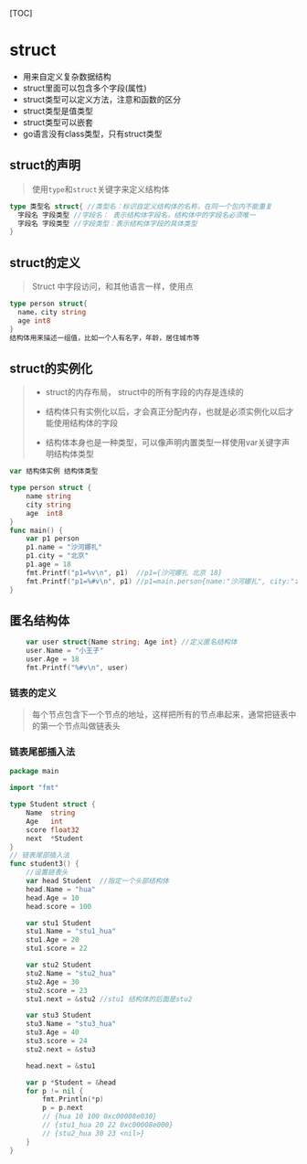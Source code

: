 [TOC]

# struct

- 用来自定义复杂数据结构
- struct里面可以包含多个字段(属性)
- struct类型可以定义方法，注意和函数的区分
- struct类型是值类型
- struct类型可以嵌套
- go语言没有class类型，只有struct类型

## struct的声明

> 使用`type`和`struct`关键字来定义结构体

```go
type 类型名 struct{ //类型名：标识自定义结构体的名称，在同一个包内不能重复
  字段名 字段类型 //字段名： 表示结构体字段名，结构体中的字段名必须唯一
  字段名 字段类型 //字段类型：表示结构体字段的具体类型
}
```

## struct的定义

> Struct 中字段访问，和其他语言一样，使用点

```go
type person struct{
  name，city string
  age int8
}
结构体用来描述一组值，比如一个人有名字，年龄，居住城市等
```

## struct的实例化

> - struct的内存布局， struct中的所有字段的内存是连续的
>
> - 结构体只有实例化以后，才会真正分配内存，也就是必须实例化以后才能使用结构体的字段
>
> - 结构体本身也是一种类型，可以像声明内置类型一样使用var关键字声明结构体类型

```go
var 结构体实例 结构体类型

type person struct {
	name string
	city string
	age  int8
}
func main() {
	var p1 person
	p1.name = "沙河娜扎"
	p1.city = "北京"
	p1.age = 18
	fmt.Printf("p1=%v\n", p1)  //p1={沙河娜扎 北京 18}
	fmt.Printf("p1=%#v\n", p1) //p1=main.person{name:"沙河娜扎", city:"北京", age:18}
}
```

## 匿名结构体

```go
    var user struct{Name string; Age int} //定义匿名结构体
    user.Name = "小王子"
    user.Age = 18
    fmt.Printf("%#v\n", user)
```

### 链表的定义

> 每个节点包含下一个节点的地址，这样把所有的节点串起来，通常把链表中的第一个节点叫做链表头

### 链表尾部插入法

```go
package main

import "fmt"

type Student struct {
	Name  string
	Age   int
	score float32
	next  *Student
}
// 链表尾部插入法
func student3() {
	//设置链表头
	var head Student  //指定一个头部结构体
	head.Name = "hua"
	head.Age = 10
	head.score = 100

	var stu1 Student
	stu1.Name = "stu1_hua"
	stu1.Age = 20
	stu1.score = 22

	var stu2 Student
	stu2.Name = "stu2_hua"
	stu2.Age = 30
	stu2.score = 23
	stu1.next = &stu2 //stu1 结构体的后面是stu2

	var stu3 Student
	stu3.Name = "stu3_hua"
	stu3.Age = 40
	stu3.score = 24
	stu2.next = &stu3

	head.next = &stu1

	var p *Student = &head
	for p != nil {
		fmt.Println(*p)
		p = p.next
		// {hua 10 100 0xc00008e030}
		// {stu1_hua 20 22 0xc00008e000}
		// {stu2_hua 30 23 <nil>}
	}
}
```

